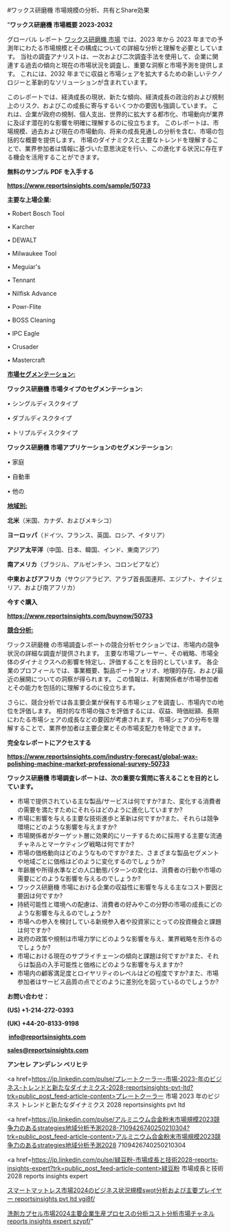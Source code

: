 #ワックス研磨機 市場規模の分析、共有とShare効果

"<strong>ワックス研磨機 市場概要 2023-2032</strong>

グローバル レポート <a href=https://www.reportsinsights.com/sample/50733>ワックス研磨機 市場</a> では、2023 年から 2023 年までの予測年にわたる市場規模とその構成についての詳細な分析と理解を必要としています。 当社の調査アナリストは、一次および二次調査手法を使用して、企業に関連する過去の傾向と現在の市場状況を調査し、重要な洞察と市場予測を提供します。 これには、2032 年までに収益と市場シェアを拡大​​するための新しいテクノロジーと革新的なソリューションが含まれています。

このレポートでは、経済成長の現状、新たな傾向、経済成長の政治的および規制上のリスク、およびこの成長に寄与するいくつかの要因も強調しています。 これは、企業が政府の規制、個人支出、世界的に拡大する都市化、市場動向が業界に及ぼす潜在的な影響を明確に理解するのに役立ちます。 このレポートは、市場規模、過去および現在の市場動向、将来の成長見通しの分析を含む、市場の包括的な概要を提供します。 市場のダイナミクスと主要なトレンドを理解することで、業界参加者は情報に基づいた意思決定を行い、この進化する状況に存在する機会を活用することができます。

<strong><b>無料のサンプル PDF を入手する</b></strong>

<a href=https://www.reportsinsights.com/sample/50733><strong><u>https://www.reportsinsights.com/sample/50733</u></strong></a>

<strong>主要な上場企業:</strong>

• Robert Bosch Tool

• Karcher

• DEWALT

• Milwaukee Tool

• Meguiar's

• Tennant

• Nilfisk Advance

• Powr-Flite

• BOSS Cleaning

• IPC Eagle

• Crusader

• Mastercraft

<strong><u>市場セグメンテーション</u></strong><strong><u>:</u></strong>

<strong>ワックス研磨機 市場タイプのセグメンテーション:</strong>

• シングルディスクタイプ

• ダブルディスクタイプ

• トリプルディスクタイプ

<strong>ワックス研磨機 市場アプリケーションのセグメンテーション:</strong>

• 家庭

• 自動車

• 他の

<strong><u>地域別</u></strong><strong><u>:</u></strong>

<strong>北米</strong>（米国、カナダ、およびメキシコ）

<strong>ヨーロッパ</strong>（ドイツ、フランス、英国、ロシア、イタリア）

<strong>アジア太平洋</strong>（中国、日本、韓国、インド、東南アジア）

<strong>南アメリカ</strong>（ブラジル、アルゼンチン、コロンビアなど）

<strong>中東およびアフリカ</strong>（サウジアラビア、アラブ首長国連邦、エジプト、ナイジェリア、および南アフリカ）

<strong>今すぐ購入</strong>

<a href=https://www.reportsinsights.com/buynow/50733><strong><u>https://www.reportsinsights.com/buynow/50733</u></strong></a>

<strong><u>競合分析:</u></strong>

ワックス研磨機 の市場調査レポートの競合分析セクションでは、市場内の競争状況の詳細な調査が提供されます。 主要な市場プレーヤー、その戦略、市場全体のダイナミクスへの影響を特定し、評価することを目的としています。 各企業のプロフィールでは、事業概要、製品ポートフォリオ、地理的存在、および最近の展開についての洞察が得られます。 この情報は、利害関係者が市場参加者とその能力を包括的に理解するのに役立ちます。

さらに、競合分析では各主要企業が保有する市場シェアを調査し、市場内での地位を評価します。 相対的な市場の強さを評価するには、収益、時価総額、長期にわたる市場シェアの成長などの要因が考慮されます。 市場シェアの分布を理解することで、業界参加者は主要企業とその市場支配力を特定できます。

<strong>完全なレポートにアクセスする</strong>

<a href=https://www.reportsinsights.com/industry-forecast/global-wax-polishing-machine-market-professional-survey-50733><strong><u><b>https://www.reportsinsights.com/industry-forecast/global-wax-polishing-machine-market-professional-survey-50733</b></u></strong></a>

<strong><b>ワックス研磨機 市場調査レポートは、次の重要な質問に答えることを目的としています。</b></strong>
<ul>
  <li>市場で提供されている主な製品/サービスは何ですか?また、変化する消費者の需要を満たすためにそれらはどのように進化していますか?</li>
  <li>市場に影響を与える主要な技術進歩と革新は何ですか?また、それらは競争環境にどのような影響を与えますか?</li>
  <li>市場関係者がターゲット層に効果的にリーチするために採用する主要な流通チャネルとマーケティング戦略は何ですか?</li>
  <li>市場の価格動向はどのようなものですか?また、さまざまな製品セグメントや地域ごとに価格はどのように変化するのでしょうか?</li>
  <li>年齢層や所得水準などの人口動態パターンの変化は、消費者の行動や市場の需要にどのような影響を与えるのでしょうか?</li>
  <li>ワックス研磨機 市場における企業の収益性に影響を与える主なコスト要因と要因は何ですか?</li>
  <li>持続可能性と環境への配慮は、消費者の好みやこの分野の市場の成長にどのような影響を与えるのでしょうか?</li>
  <li>市場への参入を検討している新規参入者や投資家にとっての投資機会と課題は何ですか?</li>
  <li>政府の政策や規制は市場力学にどのような影響を与え、業界戦略を形作るのでしょうか?</li>
  <li>市場における現在のサプライチェーンの傾向と課題は何ですか?また、それらは製品の入手可能性と価格にどのような影響を与えますか?</li>
  <li>市場内の顧客満足度とロイヤリティのレベルはどの程度ですか?また、市場参加者はサービス品質の点でどのように差別化を図っているのでしょうか?</li>
</ul>
<strong>お問い合わせ：</strong>

<strong>(US) +1-214-272-0393</strong>

<strong>(UK) +44-20-8133-9198</strong>

<strong> </strong><a href=info@reportsinsights.com><strong><u>info@reportsinsights.com</u></strong></a>

<a href=sales@reportsinsights.com><strong><u>sales@reportsinsights.com</u></strong></a>

<strong>アンセレ アンデレン ベリヒテ</strong>

<a href=https://jp.linkedin.com/pulse/プレートクーラー-市場-2023-年のビジネス-トレンドと新たなダイナミクス-2028-reportsinsights-pvt-ltd?trk=public_post_feed-article-content>プレートクーラー 市場 2023 年のビジネス トレンドと新たなダイナミクス 2028 reportsinsights pvt ltd</a>

<a href=https://jp.linkedin.com/pulse/アルミニウム合金粉末市場規模2023競争力のあるstrategies地域分析予測2028-7109426740250210304?trk=public_post_feed-article-content>アルミニウム合金粉末市場規模2023競争力のあるstrategies地域分析予測2028 7109426740250210304</a>

<a href=https://jp.linkedin.com/pulse/緑豆粉-市場成長と技術2028-reports-insights-expert?trk=public_post_feed-article-content>緑豆粉 市場成長と技術2028 reports insights expert</a>

<a href=https://www.linkedin.com/pulse/スマートマットレス市場2024のビジネス状況規模swot分析および主要プレイヤー-reportsinsights-pvt-ltd-vgi8f/>スマートマットレス市場2024のビジネス状況規模swot分析および主要プレイヤー reportsinsights pvt ltd vgi8f/</a>

<a href=https://www.linkedin.com/pulse/洗剤カプセル市場2024主要企業生産プロセスの分析コスト分析市場チャネル-reports-insights-expert-szypf/>洗剤カプセル市場2024主要企業生産プロセスの分析コスト分析市場チャネル reports insights expert szypf/</a>"
